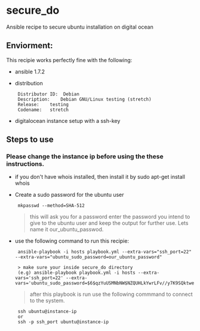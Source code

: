 # secure_do
Ansible recipe to secure ubuntu installation on digital ocean

## Enviorment:

This recipie works perfectly fine with the following: 

*  ansible 1.7.2
*  distribution

        Distributor ID:  Debian
        Description:    Debian GNU/Linux testing (stretch)
        Release:    testing
        Codename:   stretch
*  digitalocean instance setup with a ssh-key

## Steps to use

### Please change the instance ip before using the these instructions.

* if you don't have whois installed, then install it by
        sudo apt-get install whois

*  Create a sudo password for the ubuntu user
        
        mkpasswd --method=SHA-512

    > this will ask you for a password enter the password you intend to give to the ubuntu user
    > and keep the output for further use. Lets name it our_ubuntu_passwod.

*  use the following command to run this recipie:
        
        ansible-playbook -i hosts playbook.yml --extra-vars="ssh_port=22" --extra-vars="ubuntu_sudo_password=our_ubuntu_password"

        > make sure your inside secure_do directory
        (e.g) ansible-playbook playbook.yml -i hosts --extra-vars='ssh_port=22' --extra-vars='ubuntu_sudo_password=$6$qzYuUSMNbNW$NZQUHLkYwrLFv//y7K9SQktwejlvlJz2laq1VOCRzrt4fdVzStS5jSTemwcBQqP.O54MHD0974RU.XvkzeYSW.'

    > after this playbook is run use the following commmand to connect to the system.

        ssh ubuntu@instance-ip
        or
        ssh -p ssh_port ubuntu@instance-ip


